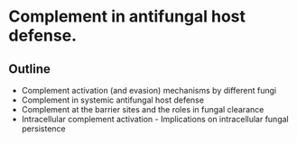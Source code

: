 # Complement in antifungal host defense.
## Outline
- Complement activation (and evasion) mechanisms by different fungi
- Complement in systemic antifungal host defense
- Complement at the barrier sites and the roles in fungal clearance
- Intracellular complement activation - Implications on intracellular fungal persistence 
